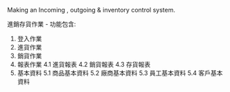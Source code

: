 Making an Incoming , outgoing & inventory control system.

進銷存貨作業 - 功能包含:

1. 登入作業
2. 進貨作業
3. 銷貨作業
4. 報表作業
   4.1 進貨報表
   4.2 銷貨報表
   4.3 存貨報表
5. 基本資料
   5.1 商品基本資料
   5.2 廠商基本資料
   5.3 員工基本資料
   5.4 客戶基本資料


